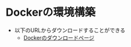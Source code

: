 # Dockerの環境構築
- 以下のURLからダウンロードすることができる
    - [Dockerのダウンロードページ](https://docs.docker.com/get-docker/)